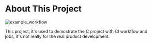 # About This Project

![example_workflow](https://github.com/erizhang/sample-code/actions/workflows/unit-testing.yml/badge.svg)

This project, it's used to demostrate the C project with CI workflow and jobs, it's not really for the real product development.

